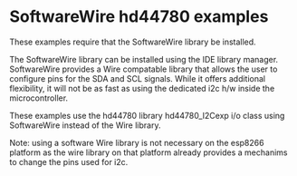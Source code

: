 SoftwareWire hd44780 examples
==================================

These examples require that the SoftwareWire library be installed.

The SoftwareWire library can be installed using the IDE library manager.
SoftwareWire provides a Wire compatable library that allows the user to
configure pins for the SDA and SCL signals.
While it offers additional flexibility, it will not be as fast as using the
dedicated i2c h/w inside the microcontroller.

These examples use the hd44780 library hd44780_I2Cexp i/o class using
SoftwareWire instead of the Wire library.

Note: using a software Wire library is not necessary on the esp8266 platform as the wire library on that platform already provides a mechanims to change the pins used for i2c.

